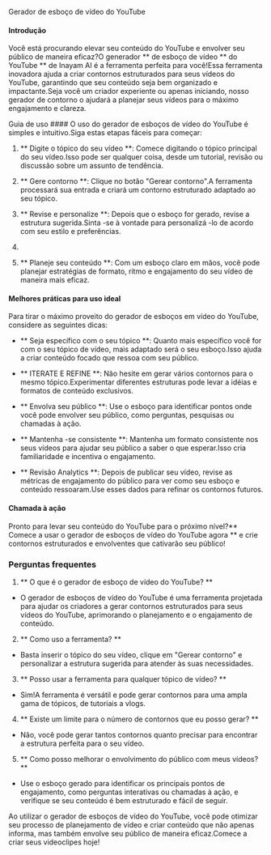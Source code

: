 Gerador de esboço de vídeo do YouTube

#### Introdução
Você está procurando elevar seu conteúdo do YouTube e envolver seu público de maneira eficaz?O generador ** de esboço de vídeo ** do YouTube ** de Inayam AI é a ferramenta perfeita para você!Essa ferramenta inovadora ajuda a criar contornos estruturados para seus vídeos do YouTube, garantindo que seu conteúdo seja bem organizado e impactante.Seja você um criador experiente ou apenas iniciando, nosso gerador de contorno o ajudará a planejar seus vídeos para o máximo engajamento e clareza.

Guia de uso ####
O uso do gerador de esboços de vídeo do YouTube é simples e intuitivo.Siga estas etapas fáceis para começar:

1. ** Digite o tópico do seu vídeo **: Comece digitando o tópico principal do seu vídeo.Isso pode ser qualquer coisa, desde um tutorial, revisão ou discussão sobre um assunto de tendência.

2. ** Gere contorno **: Clique no botão "Gerear contorno".A ferramenta processará sua entrada e criará um contorno estruturado adaptado ao seu tópico.

3. ** Revise e personalize **: Depois que o esboço for gerado, revise a estrutura sugerida.Sinta -se à vontade para personalizá -lo de acordo com seu estilo e preferências.

4.

5. ** Planeje seu conteúdo **: Com um esboço claro em mãos, você pode planejar estratégias de formato, ritmo e engajamento do seu vídeo de maneira mais eficaz.

#### Melhores práticas para uso ideal
Para tirar o máximo proveito do gerador de esboços em vídeo do YouTube, considere as seguintes dicas:

- ** Seja específico com o seu tópico **: Quanto mais específico você for com o seu tópico de vídeo, mais adaptado será o seu esboço.Isso ajuda a criar conteúdo focado que ressoa com seu público.

- ** ITERATE E REFINE **: Não hesite em gerar vários contornos para o mesmo tópico.Experimentar diferentes estruturas pode levar a idéias e formatos de conteúdo exclusivos.

- ** Envolva seu público **: Use o esboço para identificar pontos onde você pode envolver seu público, como perguntas, pesquisas ou chamadas à ação.

- ** Mantenha -se consistente **: Mantenha um formato consistente nos seus vídeos para ajudar seu público a saber o que esperar.Isso cria familiaridade e incentiva o engajamento.

- ** Revisão Analytics **: Depois de publicar seu vídeo, revise as métricas de engajamento do público para ver como seu esboço e conteúdo ressoaram.Use esses dados para refinar os contornos futuros.

#### Chamada à ação
Pronto para levar seu conteúdo do YouTube para o próximo nível?** Comece a usar o gerador de esboços de vídeo do YouTube agora ** e crie contornos estruturados e envolventes que cativarão seu público!

### Perguntas frequentes

1. ** O que é o gerador de esboço de vídeo do YouTube? **
- O gerador de esboços de vídeo do YouTube é uma ferramenta projetada para ajudar os criadores a gerar contornos estruturados para seus vídeos do YouTube, aprimorando o planejamento e o engajamento de conteúdo.

2. ** Como uso a ferramenta? **
- Basta inserir o tópico do seu vídeo, clique em "Gerear contorno" e personalizar a estrutura sugerida para atender às suas necessidades.

3. ** Posso usar a ferramenta para qualquer tópico de vídeo? **
- Sim!A ferramenta é versátil e pode gerar contornos para uma ampla gama de tópicos, de tutoriais a vlogs.

4. ** Existe um limite para o número de contornos que eu posso gerar? **
- Não, você pode gerar tantos contornos quanto precisar para encontrar a estrutura perfeita para o seu vídeo.

5. ** Como posso melhorar o envolvimento do público com meus vídeos? **
- Use o esboço gerado para identificar os principais pontos de engajamento, como perguntas interativas ou chamadas à ação, e verifique se seu conteúdo é bem estruturado e fácil de seguir.

Ao utilizar o gerador de esboços de vídeo do YouTube, você pode otimizar seu processo de planejamento de vídeo e criar conteúdo que não apenas informa, mas também envolve seu público de maneira eficaz.Comece a criar seus videoclipes hoje!